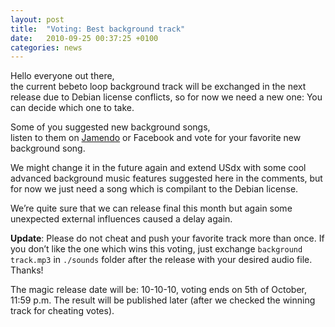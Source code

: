 ```yaml
---
layout: post
title:  "Voting: Best background track"
date:   2010-09-25 00:37:25 +0100
categories: news
---
```


Hello everyone out there,  
the current bebeto loop background track will be exchanged in the next release due to Debian
license conflicts, so for now we need a new one: You can decide which one to take.

Some of you suggested new background songs,  
listen to them on [Jamendo][jamendo] or Facebook and vote for your favorite new background song.

We might change it in the future again and extend USdx with some cool advanced background music
features suggested here in the comments, but for now we just need a song which is compilant to
the Debian license.

We’re quite sure that we can release final this month but again some unexpected external influences
caused a delay again.

__Update__: Please do not cheat and push your favorite track more than once. If you don’t like the
one which wins this voting, just exchange `background track.mp3` in `./sounds` folder after the release
with your desired audio file. Thanks!

The magic release date will be: 10-10-10, voting ends on 5th of October, 11:59 p.m. The result will
be published later (after we checked the winning track for cheating votes).

[jamendo]: https://www.jamendo.com/playlist/178248/background-song-voting
